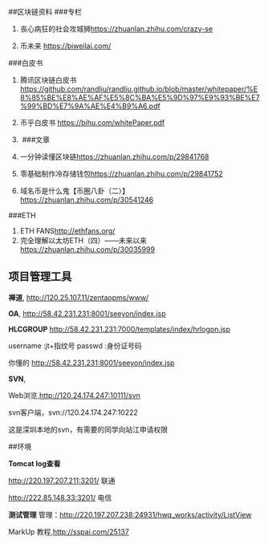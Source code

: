

##区块链资料
###专栏
1. 丧心病狂的社会攻城狮<https://zhuanlan.zhihu.com/crazy-se>

2. 币未来 <https://biweilai.com/>

###白皮书
1. 腾讯区块链白皮书 <https://github.com/randliu/randliu.github.io/blob/master/whitepaper/%E8%85%BE%E8%AE%AF%E5%8C%BA%E5%9D%97%E9%93%BE%E7%99%BD%E7%9A%AE%E4%B9%A6.pdf>
2. 币乎白皮书 <https://bihu.com/whitePaper.pdf>
3. ​
###文章


1. 一分钟读懂区块链<https://zhuanlan.zhihu.com/p/29841768>

2. 零基础制作冷存储钱包<https://zhuanlan.zhihu.com/p/29841752>

3. 域名币是什么鬼【币圈八卦（二）】<https://zhuanlan.zhihu.com/p/30541246>


###ETH
1. ETH FANS<http://ethfans.org/>
2. 完全理解以太坊ETH（四）——未来以来<https://zhuanlan.zhihu.com/p/30035999>

## 项目管理工具

**禅道**,  <http://120.25.107.11/zentaopms/www/>

**OA**,  <http://58.42.231.231:8001/seeyon/index.jsp>


**HLCGROUP** <http://58.42.231.231:7000/templates/index/hrlogon.jsp>

username :jt+指纹号 passwd :身份证号码

你懂的 <http://58.42.231.231:8001/seeyon/index.jsp>

**SVN**,

Web浏览,<http://120.24.174.247:10111/svn>

svn客户端，svn://120.24.174.247:10222

这是深圳本地的svn，有需要的同学向站江申请权限



##环境

**Tomcat log查看**

<http://220.197.207.211:3201/> 联通

<http://222.85.148.33:3201/> 电信

**测试管理**
管理：<http://220.197.207.238:24931/hwq_works/activity/ListView>


MarkUp
教程,<http://sspai.com/25137>


